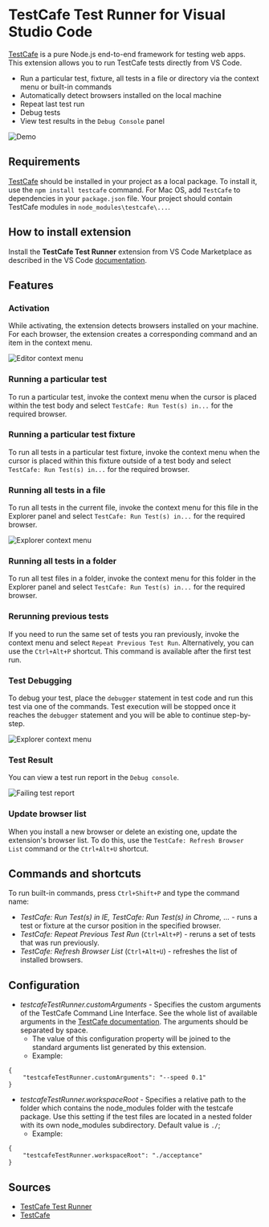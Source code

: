 # TestCafe Test Runner for Visual Studio Code

[TestCafe](https://devexpress.github.io/testcafe/) is a pure Node.js end-to-end framework for testing web apps. This extension allows you to run TestCafe tests directly from VS Code.

* Run a particular test, fixture, all tests in a file or directory via the context menu or built-in commands
* Automatically detect browsers installed on the local machine
* Repeat last test run
* Debug tests
* View test results in the `Debug Console` panel

![Demo](./images/demo.gif)

## Requirements

[TestCafe](https://github.com/DevExpress/testcafe) should be installed in your project as a local package. To install it, use the `npm install testcafe` command.
For Mac OS, add `TestCafe` to dependencies in your `package.json` file. Your project should contain TestCafe modules in `node_modules\testcafe\...`.

## How to install extension

Install the **TestCafe Test Runner** extension from VS Code Marketplace as described in the VS Code [documentation](https://code.visualstudio.com/Docs/editor/extension-gallery).

## Features

### Activation

While activating, the extension detects browsers installed on your machine. For each browser, the extension creates a corresponding command and an item in the context menu.

![Editor context menu](./images/context-menu.png)

### Running a particular test

To run a particular test, invoke the context menu when the cursor is placed within the test body and select `TestCafe: Run Test(s) in...` for the required browser.

### Running a particular test fixture

To run all tests in a particular test fixture, invoke the context menu when the cursor is placed within this fixture outside of a test body and select `TestCafe: Run Test(s) in...` for the required browser.

### Running all tests in a file

To run all tests in the current file, invoke the context menu for this file in the Explorer panel and select `TestCafe: Run Test(s) in...` for the required browser.

![Explorer context menu](./images/explorer-menu.png)

### Running all tests in a folder

To run all test files in a folder, invoke the context menu for this folder in the Explorer panel and select `TestCafe: Run Test(s) in...` for the required browser.

### Rerunning previous tests

If you need to run the same set of tests you ran previously, invoke the context menu and select `Repeat Previous Test Run`. Alternatively, you can use the `Ctrl+Alt+P` shortcut.
This command is available after the first test run.

### Test Debugging

To debug your test, place the `debugger` statement in test code and run this test via one of the commands. Test execution will be stopped once it reaches the `debugger` statement and you will be able to continue step-by-step.

![Explorer context menu](./images/debugging.png)

### Test Result 

You can view a test run report in the `Debug console`.

![Failing test report](./images/test-report.png)


### Update browser list

When you install a new browser or delete an existing one, update the extension's browser list. To do this, use the `TestCafe: Refresh Browser List` command or the `Ctrl+Alt+U` shortcut.

## Commands and shortcuts

To run built-in commands, press `Ctrl+Shift+P` and type the command name:

* *TestCafe: Run Test(s) in IE, TestCafe: Run Test(s) in Chrome,  ...* - runs a test or fixture at the cursor position in the specified browser.
* *TestCafe: Repeat Previous Test Run* (`Ctrl+Alt+P`) - reruns a set of tests that was run previously.
* *TestCafe: Refresh Browser List* (`Ctrl+Alt+U`) - refreshes the list of installed browsers.

## Configuration

* *testcafeTestRunner.customArguments* - Specifies the custom arguments of the TestCafe Command Line Interface. See the whole list of available arguments in the [TestCafe documentation](https://devexpress.github.io/testcafe/documentation/using-testcafe/command-line-interface.html#options). The arguments should be separated by space.
    * The value of this configuration property will be joined to the standard arguments list generated by this extension.
    * Example:
```
{
    "testcafeTestRunner.customArguments": "--speed 0.1"
}
```
* *testcafeTestRunner.workspaceRoot* - Specifies a relative path to the folder which contains the node_modules folder with the testcafe package. Use this setting if the test files are located in a nested folder with its own node_modules subdirectory. Default value is `./`;
    * Example:
```
{
    "testcafeTestRunner.workspaceRoot": "./acceptance"
}
```


## Sources

* [TestCafe Test Runner](https://github.com/romanresh/vscode-testcafe)
* [TestCafe](https://github.com/DevExpress/testcafe)
